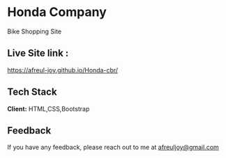 
# Honda Company
Bike Shopping Site



## Live Site link : 

https://afreul-joy.github.io/Honda-cbr/

  
## Tech Stack

**Client:** HTML,CSS,Bootstrap


  
## Feedback

If you have any feedback, please reach out to me at afreuljoy@gmail.com

  
